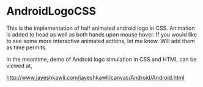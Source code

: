 AndroidLogoCSS
==============

This is the implementation of half animated android logo in CSS. Animation is added to head as well as both hands upon mouse hover. If you would like to see some more interactive animated actions, let me know. Will add them as time permits.

In the meantime, demo of Android logo simulation in CSS and HTML can be viewed at,

http://www.jayeshkawli.com/jayeshkawli/canvas/Android/Android.html
